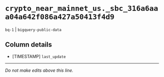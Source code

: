 # `crypto_near_mainnet_us._sbc_316a6aaa04a642f086a427a50413f4d9`
`bq-1` | `bigquery-public-data`

## Column details
* [TIMESTAMP] `last_update`

-------------------------------------------------------------------------------
*Do not make edits above this line.*
